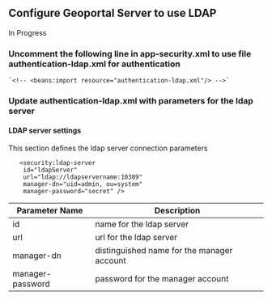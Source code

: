 ## Configure Geoportal Server to use LDAP

In Progress

### Uncomment the following line in app-security.xml to use file authentication-ldap.xml for authentication
  
    `<!-- <beans:import resource="authentication-ldap.xml"/> -->`
    
### Update authentication-ldap.xml with parameters for the ldap server

#### LDAP server settings
This section defines the ldap server connection parameters  
```  
   <security:ldap-server 
    id="ldapServer"  
    url="ldap://ldapservername:10389"
    manager-dn="uid=admin, ou=system" 
    manager-password="secret" />
```    
    
Parameter Name | Description
-------------- | ------------
id | name for the ldap server
url | url for the ldap server
manager-dn | distinguished name for the manager account
manager-password | password for the manager account



